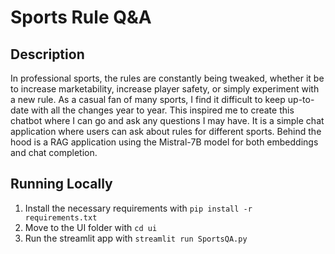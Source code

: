 # Sports Rule Q&A

## Description

In professional sports, the rules are constantly being tweaked, whether it be to increase marketability, increase player safety, or simply experiment with a new rule. As a casual fan of many sports, I find it difficult to keep up-to-date with all the changes year to year. This inspired me to create this chatbot where I can go and ask any questions I may have. It is a simple chat application where users can ask about rules for different sports. Behind the hood is a RAG application using the Mistral-7B model for both embeddings and chat completion. 

## Running Locally

1) Install the necessary requirements with `pip install -r requirements.txt`
2) Move to the UI folder with `cd ui`
3) Run the streamlit app with `streamlit run SportsQA.py`